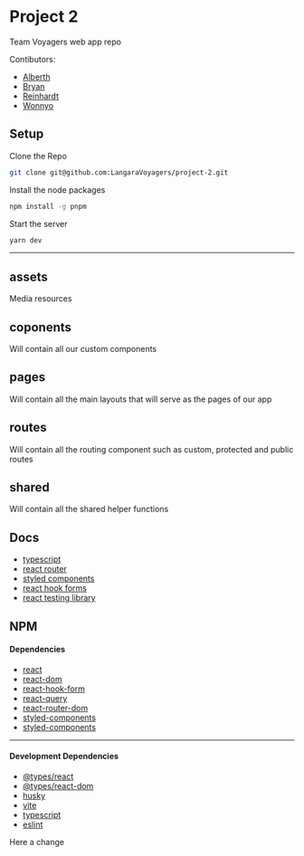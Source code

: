 # Project 2 
Team Voyagers web app repo

Contibutors:
- [Alberth](https://github.com/ALFAROSO)
- [Bryan](https://github.com/BryanCaldeira)
- [Reinhardt](https://github.com/ReinhardtBotha)
- [Wonnyo](https://github.com/whamester)

## Setup

Clone the Repo
```bash
git clone git@github.com:LangaraVoyagers/project-2.git
```

Install the node packages
```bash
npm install -g pnpm
```

Start the server

```bash
yarn dev
```

---

## assets
Media resources

## coponents 
Will contain all our custom components

## pages
Will contain all the main layouts that will serve as the pages of our app

## routes
Will contain all the routing component such as custom, protected and public routes

## shared
Will contain all the shared helper functions

## Docs
- [typescript](https://www.typescriptlang.org/docs/handbook/intro.html)
- [react router](https://reactrouter.com/en/main/start/tutorial#the-root-route)
- [styled components](https://styled-components.com/docs/basics#getting-started)
- [react hook forms](https://react-hook-form.com/get-started#Quickstart)
- [react testing library](https://testing-library.com/docs/react-testing-library/example-intro)

## NPM
#### Dependencies
- [react](https://www.npmjs.com/package/react)
- [react-dom](https://www.npmjs.com/package/react-dom)
- [react-hook-form](https://www.npmjs.com/package/react-hook-form)
- [react-query](https://www.npmjs.com/package/react-query)
- [react-router-dom](https://www.npmjs.com/package/react-router-dom)
- [styled-components](https://www.npmjs.com/package/styled-components)
- [styled-components](https://www.npmjs.com/package/@phosphor-icons/react)
---

#### Development Dependencies
- [@types/react](https://www.npmjs.com/package/@types/react)
- [@types/react-dom](https://www.npmjs.com/package/@types/react-dom)
- [husky](https://www.npmjs.com/package/husky)
- [vite](https://www.npmjs.com/package/vite)
- [typescript](https://www.npmjs.com/package/typescript) 
- [eslint](https://www.npmjs.com/package/eslint) 


Here a change